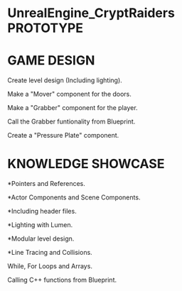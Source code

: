 # UnrealEngine_CryptRaiders PROTOTYPE

# GAME DESIGN

Create level design (Including lighting).

Make a "Mover" component for the doors.

Make a "Grabber" component for the player.

Call the Grabber funtionality from Blueprint.

Create a "Pressure Plate" component.

# KNOWLEDGE SHOWCASE

*Pointers and References.

*Actor Components and Scene Components.

*Including header files.

*Lighting with Lumen.

*Modular level design.

*Line Tracing and Collisions.

While, For Loops and Arrays.

Calling C++ functions from Blueprint.
